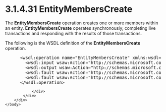 <html dir="LTR" xmlns:mshelp="http://msdn.microsoft.com/mshelp" xmlns:ddue="http://ddue.schemas.microsoft.com/authoring/2003/5" xmlns:xlink="http://www.w3.org/1999/xlink" xmlns:tool="http://www.microsoft.com/tooltip">
    <head>
        <meta http-equiv="Content-Type" content="text/html; CHARSET=utf-8"></meta>
        <meta name="save" content="history"></meta>
        <title>3.1.4.31 EntityMembersCreate</title>
        <xml>
            <mshelp:toctitle title="3.1.4.31 EntityMembersCreate"></mshelp:toctitle>
            <mshelp:rltitle title="[MS-SSMDSWS-15]: EntityMembersCreate"></mshelp:rltitle>
            <mshelp:keyword index="A" term="4e27737b-f8c5-4445-8b99-68ad49b43e3c"></mshelp:keyword>
            <mshelp:attr name="DCSext.ContentType" value="open specification"></mshelp:attr>
            <mshelp:attr name="AssetID" value="4e27737b-f8c5-4445-8b99-68ad49b43e3c"></mshelp:attr>
            <mshelp:attr name="TopicType" value="kbRef"></mshelp:attr>
            <mshelp:attr name="DCSext.Title" value="[MS-SSMDSWS-15]: EntityMembersCreate" />
        </xml>
    </head>
    <body>
        <div id="header">
            <h1 class="heading">3.1.4.31 EntityMembersCreate</h1>
        </div>
        <div id="mainSection">
            <div id="mainBody">
                <div id="allHistory" class="saveHistory"></div>
                <div id="sectionSection0" class="section" name="collapseableSection">
                    

<p>The <b>EntityMembersCreate</b> operation creates one or more
members within an entity. <b>EntityMembersCreate</b> operates synchronously,
completing live transactions and responding with the results of those
transactions.</p>

<p>The following is the WSDL definition of the <b>EntityMembersCreate</b>
operation.</p>

<dl>
<dd>
<div><pre> &lt;wsdl:operation name=&quot;EntityMembersCreate&quot; xmlns:wsdl=&quot;http://schemas.xmlsoap.org/wsdl/&quot;&gt;
   &lt;wsdl:input wsaw:Action=&quot;http://schemas.microsoft.com/sqlserver/masterdataservices/2009/09/IService/EntityMembersCreate&quot; name=&quot;EntityMembersCreateRequest&quot; message=&quot;tns:EntityMembersCreateRequest&quot; xmlns:wsaw=&quot;http://www.w3.org/2006/05/addressing/wsdl&quot; /&gt;
   &lt;wsdl:output wsaw:Action=&quot;http://schemas.microsoft.com/sqlserver/masterdataservices/2009/09/IService/EntityMembersCreateResponse&quot; name=&quot;EntityMembersCreateResponse&quot; message=&quot;tns:EntityMembersCreateResponse&quot; xmlns:wsaw=&quot;http://www.w3.org/2006/05/addressing/wsdl&quot; /&gt;
   &lt;wsdl:fault wsaw:Action=&quot;http://schemas.microsoft.com/sqlserver/masterdataservices/2009/09/IService/EntityMembersCreateEditionExpiredMessageFault&quot; name=&quot;EditionExpiredMessageFault&quot; message=&quot;tns:IService_EntityMembersCreate_EditionExpiredMessageFault_FaultMessage&quot; xmlns:wsaw=&quot;http://www.w3.org/2006/05/addressing/wsdl&quot; /&gt;
   &lt;wsdl:fault wsaw:Action=&quot;http://schemas.microsoft.com/sqlserver/masterdataservices/2009/09/IService/EntityMembersCreateSkuNotSupportedMessageFault&quot; name=&quot;SkuNotSupportedMessageFault&quot; message=&quot;tns:IService_EntityMembersCreate_SkuNotSupportedMessageFault_FaultMessage&quot; xmlns:wsaw=&quot;http://www.w3.org/2006/05/addressing/wsdl&quot; /&gt;
 &lt;/wsdl:operation&gt;
</pre></div>
</dd></dl>


                </div>
            </div>
        </div>
    </body>
</html>